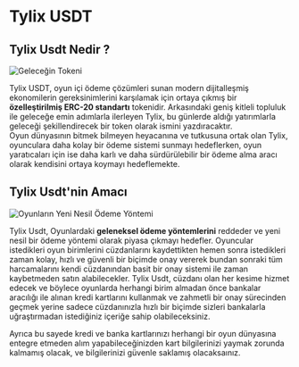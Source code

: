 # Tylix USDT

## Tylix Usdt Nedir ? 

![Geleceğin Tokeni](https://github.com/user-attachments/assets/b8d3b06a-ccd3-4842-b022-c8f220a04296)

Tylix USDT, oyun içi ödeme çözümleri sunan modern dijitalleşmiş ekonomilerin gereksinimlerini karşılamak için ortaya çıkmış bir **özelleştirilmiş ERC-20 standartı** tokenidir. Arkasındaki geniş kitleli topluluk ile geleceğe emin adımlarla ilerleyen Tylix, bu günlerde aldığı yatırımlarla geleceği şekillendirecek bir token olarak ismini yazdıracaktır. <br/>
Oyun dünyasının bitmek bilmeyen heyacanına ve tutkusuna ortak olan Tylix, oyunculara daha kolay bir ödeme sistemi sunmayı hedeflerken, oyun yaratıcaları için ise daha karlı ve daha sürdürülebilir bir ödeme alma aracı olarak kendisini ortaya koymayı hedeflemekte. 

## Tylix Usdt'nin Amacı 
![Oyunların Yeni Nesil Ödeme Yöntemi](https://github.com/user-attachments/assets/e7ea4066-34b0-414b-a343-ef9a5c255965)


Tylix Usdt, Oyunlardaki **geleneksel ödeme yöntemlerini** reddeder ve yeni nesil bir ödeme yöntemi olarak piyasa çıkmayı hedefler. Oyuncular istedikleri oyun birimlerini cüzdanlarını kaydettikten hemen sonra istedikleri zaman kolay, hızlı ve güvenli bir biçimde onay vererek bundan sonraki tüm harcamalarını kendi cüzdanından basit bir onay sistemi ile zaman kaybetmeden satın alabilecekler. Tylix Usdt, cüzdanı olan her kesime hizmet edecek ve böylece oyunlarda herhangi birim almadan önce bankalar aracılığı ile alınan kredi kartlarını kullanmak ve zahmetli bir onay sürecinden geçmek yerine sadece cüzdanınızla hızlı bir biçimde sizleri bankalarla uğraştırmadan istediğiniz içeriğe sahip olabileceksiniz. <br/>

Ayrıca bu sayede kredi ve banka kartlarınızı herhangi bir oyun dünyasına entegre etmeden alım yapabileceğinizden kart bilgilerinizi yaymak zorunda kalmamış olacak, ve bilgilerinizi güvenle saklamış olacaksaınız. 
